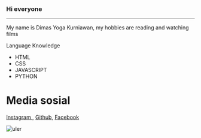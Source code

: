 ### Hi everyone

---
My name is Dimas Yoga Kurniawan, my hobbies are reading and watching films

Language Knowledge
- HTML
- CSS
- JAVASCRIPT
- PYTHON

# Media sosial
[Instagram ](), [Github](), [Facebook]()

![uler](https://uploads.jovemnerd.com.br/wp-content/uploads/2023/03/anya__y3q1ops-1210x544.jpg)